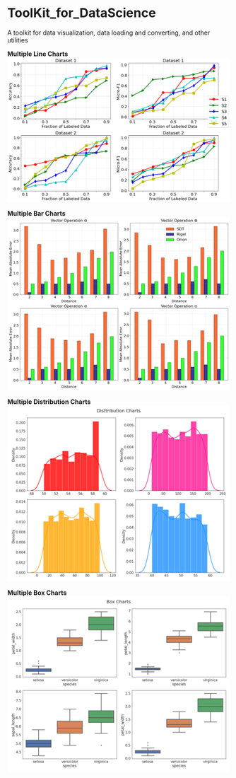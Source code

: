 # ToolKit_for_DataScience
A toolkit for data visualization, data loading and converting, and other utilities


**Multiple Line Charts**
![plot](./demo.png)

**Multiple Bar Charts**
![plot](./bar_chart.png)

**Multiple Distribution Charts**
![plot](./dist_chart.png)

**Multiple Box Charts**
![plot](./box_chart.png)
